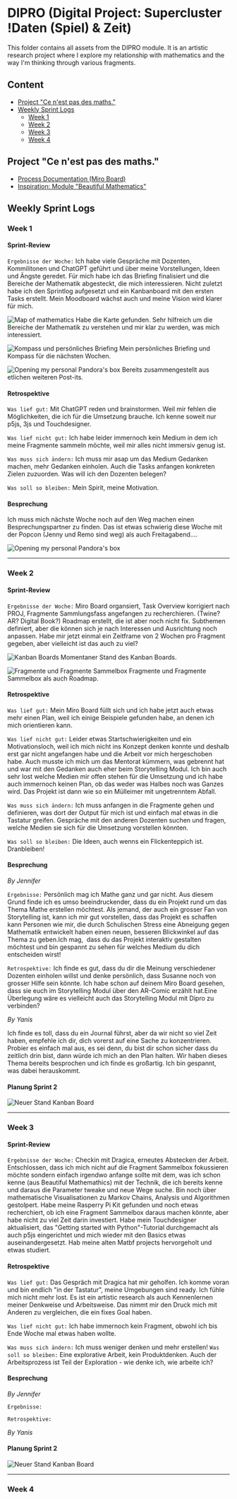 # DIPRO (Digital Project: Supercluster !Daten (Spiel) & Zeit)
This folder contains all assets from the DIPRO module. It is an artistic research project where I explore my relationship with mathematics and the way I'm thinking through various fragments.

## Content
- [Project "Ce n'est pas des maths."](##project-"ce-n'est-pas-des-maths.")
- [Weekly Sprint Logs](#weekly-sprint-logs)
    - [Week 1](#week-1)
    - [Week 2](#week-2)
    - [Week 3](#week-3)
    - [Week 4](#week-4)
    

## Project "Ce n'est pas des maths."
* [Process Documentation (Miro Board)](https://miro.com/app/board/uXjVJGySQIA=/?share_link_id=773862506291)
* [Inspiration: Module "Beautiful Mathematics"]()

<!-- 
* `What is it about? -` Into The Unknown is an exploaration of my mathematical abilities and my creativity. The project is a digital interactive narrative that takes the user on a journey through a surreal landscape filled with abstract shapes and patterns. The user can interact with the environment by clicking on different elements, which will trigger animations and sound effects. The project is designed to be immersive and engaging, allowing the user to explore and discover new things as they navigate through the world.
-->

## Weekly Sprint Logs
### Week 1
#### Sprint-Review
`Ergebnisse der Woche:` Ich habe viele Gespräche mit Dozenten, Kommilitonen und ChatGPT geführt und über meine Vorstellungen, Ideen und Ängste geredet. Für mich habe ich das Briefing finalisiert und die Bereiche der Mathematik abgesteckt, die mich interessieren. Nicht zuletzt habe ich den Sprintlog aufgesetzt und ein Kanbanboard mit den ersten Tasks erstellt. Mein Moodboard wächst auch und meine Vision wird klarer für mich.

![Map of mathematics](./pics/Dipro1.png)
Habe die Karte gefunden. Sehr hilfreich um die Bereiche der Mathematik zu verstehen und mir klar zu werden, was mich interessiert.

![Kompass und persönliches Briefing](./pics/Dipro2.png)
Mein persönliches Briefing und Kompass für die nächsten Wochen.

![Opening my personal Pandora's box](./pics/Dipro3.png)
Bereits zusammengestellt aus etlichen weiteren Post-its.

#### Retrospektive
`Was lief gut:` Mit ChatGPT reden und brainstormen. Weil mir fehlen die Möglichkeiten, die ich für die Umsetzung brauche. Ich kenne soweit nur p5js, 3js und Touchdesigner.

`Was lief nicht gut:` Ich habe leider immernoch kein Medium in dem ich meine Fragmente sammeln möchte, weil mir alles nicht immersiv genug ist.

`Was muss sich ändern:` Ich muss mir asap um das Medium Gedanken machen, mehr Gedanken einholen. Auch die Tasks anfangen konkreten Zielen zuzuorden. Was will ich den Dozenten belegen?

`Was soll so bleiben:` Mein Spirit, meine Motivation.

#### Besprechung
Ich muss mich nächste Woche noch auf den Weg machen einen Besprechungspartner zu finden. Das ist etwas schwierig diese Woche mit der Popcon (Jenny und Remo sind weg) als auch Freitagabend....

![Opening my personal Pandora's box](./pics/Dipro4.png)


---
### Week 2
#### Sprint-Review
`Ergebnisse der Woche:` Miro Board organsiert, Task Overview korrigiert nach PROJ, Fragmente Sammlungsfass angefangen zu recherchieren. (Twine? AR? Digital Book?) Roadmap erstellt, die ist aber noch nicht fix. Subthemen definiert, aber die können sich je nach Interessen und Ausrichtung noch anpassen. Habe mir jetzt einmal ein Zeitframe von 2 Wochen pro Fragment gegeben, aber vielleicht ist das auch zu viel?

![Kanban Boards](./pics/Dipro5.png)
Momentaner Stand des Kanban Boards.

![Fragmente und Fragmente Sammelbox](./pics/Dipro6.png)
Fragmente und Fragmente Sammelbox als auch Roadmap.


#### Retrospektive
`Was lief gut:` Mein Miro Board füllt sich und ich habe jetzt auch etwas mehr einen Plan, weil ich einige Beispiele gefunden habe, an denen ich mich orientieren kann.

`Was lief nicht gut:` Leider etwas Startschwierigkeiten und ein Motivationsloch, weil ich mich nicht ins Konzept denken konnte und deshalb erst gar nicht angefangen habe und die Arbeit vor mich hergeschoben habe. Auch musste ich mich um das Mentorat kümmern, was gebrennt hat und war mit den Gedanken auch eher beim Storytelling Modul. Ich bin auch sehr lost welche Medien mir offen stehen für die Umsetzung und ich habe auch immernoch keinen Plan, ob das weder was Halbes noch was Ganzes wird. Das Projekt ist dann wie so ein Mülleimer mit ungetrenntem Abfall.

`Was muss sich ändern:` Ich muss anfangen in die Fragmente gehen und definieren, was dort der Output für mich ist und einfach mal etwas in die Tastatur greifen. Gespräche mit den anderen Dozenten suchen und fragen, welche Medien sie sich für die Umsetzung vorstellen könnten.

`Was soll so bleiben:` Die Ideen, auch wenns ein Flickenteppich ist. Dranbleiben!

#### Besprechung
*By Jennifer*

`Ergebnisse:` Persönlich mag ich Mathe ganz und gar nicht. Aus diesem Grund finde ich es umso beeindruckender, dass du ein Projekt rund um das Thema Mathe erstellen möchtest. Als jemand, der auch ein grosser Fan von Storytelling ist, kann ich mir gut vorstellen, dass das Projekt es schaffen kann Personen wie mir, die durch Schulischen Stress eine Abneigung gegen Mathematik entwickelt haben einen neuen, besseren Blickwinkel auf das Thema zu geben.Ich mag,  dass du das Projekt interaktiv gestalten möchtest und bin gespannt zu sehen für welches Medium du dich entscheiden wirst!

`Retrospektive:` Ich finde es gut, dass du dir die Meinung verschiedener Dozenten einholen willst und denke persönlich, dass Susanne noch von grosser Hilfe sein könnte. Ich habe schon auf deinem Miro Board gesehen, dass sie euch im Storytelling Modul über den AR-Comic erzählt hat.Eine Überlegung wäre es vielleicht auch das Storytelling Modul mit Dipro zu verbinden?

*By Yanis*

Ich finde es toll, dass du ein Journal führst, aber da wir nicht so viel Zeit haben, empfehle ich dir, dich vorerst auf eine Sache zu konzentrieren. Probier es einfach mal aus, es sei denn, du bist dir schon sicher dass du zeitlich drin bist, dann würde ich mich an den Plan halten. Wir haben dieses Thema bereits besprochen und ich finde es großartig. Ich bin gespannt, was dabei herauskommt.

#### Planung Sprint 2
![Neuer Stand Kanban Board](./pics/Dipro7.png)

---
### Week 3
#### Sprint-Review
`Ergebnisse der Woche:` Checkin mit Dragica, erneutes Abstecken der Arbeit. Entschlossen, dass ich mich nicht auf die Fragment Sammelbox fokussieren möchte sondern einfach irgendwo anfange sollte mit dem, was ich schon kenne (aus Beautiful Mathemathics) mit der Technik, die ich bereits kenne und daraus die Parameter tweake und neue Wege suche. Bin noch über mathematische Visualisationen zu Markov Chains, Analysis und Algorithmen gestolpert. Habe meine Rasperry Pi Kit gefunden und noch etwas recherchiert, ob ich eine Fragment Sammelbox daraus machen könnte, aber habe nicht zu viel Zeit darin investiert. Habe mein Touchdesigner aktualisiert, das "Getting started with Python"-Tutorial durchgemacht als auch p5js eingerichtet und mich wieder mit den Basics etwas auseinandergesetzt. Hab meine alten Matbf projects hervorgeholt und etwas studiert.


#### Retrospektive
`Was lief gut:` Das Gespräch mit Dragica hat mir geholfen. Ich komme voran und bin endlich "in der Tastatur", meine Umgebungen sind ready. Ich fühle mich nicht mehr lost. Es ist ein artistic research als auch Kennenlernen meiner Denkweise und Arbeitsweise. Das nimmt mir den Druck mich mit Anderen zu vergleichen, die ein fixes Goal haben.

`Was lief nicht gut:` Ich habe immernoch kein Fragment, obwohl ich bis Ende Woche mal etwas haben wollte.

`Was muss sich ändern:` Ich muss weniger denken und mehr erstellen!
`Was soll so bleiben:` Eine explorative Arbeit, kein Produktdenken. Auch der Arbeitsprozess ist Teil der Exploration - wie denke ich, wie arbeite ich?

#### Besprechung
*By Jennifer*

`Ergebnisse:` 

`Retrospektive:`

*By Yanis*



#### Planung Sprint 2
![Neuer Stand Kanban Board](./pics/)

---
### Week 4